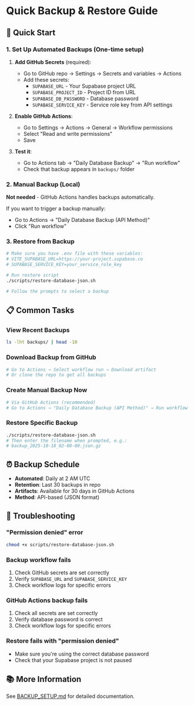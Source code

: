 # Quick Backup & Restore Guide

## 🚀 Quick Start

### 1. Set Up Automated Backups (One-time setup)

1. **Add GitHub Secrets** (required):
   - Go to GitHub repo → Settings → Secrets and variables → Actions
   - Add these secrets:
     - `SUPABASE_URL` - Your Supabase project URL
     - `SUPABASE_PROJECT_ID` - Project ID from URL
     - `SUPABASE_DB_PASSWORD` - Database password
     - `SUPABASE_SERVICE_KEY` - Service role key from API settings

2. **Enable GitHub Actions**:
   - Go to Settings → Actions → General → Workflow permissions
   - Select "Read and write permissions"
   - Save

3. **Test it**:
   - Go to Actions tab → "Daily Database Backup" → "Run workflow"
   - Check that backup appears in `backups/` folder

### 2. Manual Backup (Local)

**Not needed** - GitHub Actions handles backups automatically.

If you want to trigger a backup manually:
- Go to Actions → "Daily Database Backup (API Method)"
- Click "Run workflow"

### 3. Restore from Backup

```bash
# Make sure you have .env file with these variables:
# VITE_SUPABASE_URL=https://your-project.supabase.co
# SUPABASE_SERVICE_KEY=your_service_role_key

# Run restore script
./scripts/restore-database-json.sh

# Follow the prompts to select a backup
```

## 📋 Common Tasks

### View Recent Backups
```bash
ls -lht backups/ | head -10
```

### Download Backup from GitHub
```bash
# Go to Actions → Select workflow run → Download artifact
# Or clone the repo to get all backups
```

### Create Manual Backup Now
```bash
# Via GitHub Actions (recommended)
# Go to Actions → "Daily Database Backup (API Method)" → Run workflow
```

### Restore Specific Backup
```bash
./scripts/restore-database-json.sh
# Then enter the filename when prompted, e.g.:
# backup_2025-10-18_02-00-00.json.gz
```

## ⏰ Backup Schedule

- **Automated**: Daily at 2 AM UTC
- **Retention**: Last 30 backups in repo
- **Artifacts**: Available for 30 days in GitHub Actions
- **Method**: API-based (JSON format)

## 🔧 Troubleshooting

### "Permission denied" error
```bash
chmod +x scripts/restore-database-json.sh
```

### Backup workflow fails
1. Check GitHub secrets are set correctly
2. Verify `SUPABASE_URL` and `SUPABASE_SERVICE_KEY`
3. Check workflow logs for specific errors

### GitHub Actions backup fails
1. Check all secrets are set correctly
2. Verify database password is correct
3. Check workflow logs for specific errors

### Restore fails with "permission denied"
- Make sure you're using the correct database password
- Check that your Supabase project is not paused

## 📚 More Information

See [BACKUP_SETUP.md](./BACKUP_SETUP.md) for detailed documentation.
